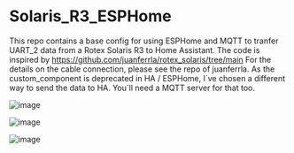 # Solaris_R3_ESPHome
This repo contains a base config for using ESPHome and MQTT to tranfer UART_2 data from a Rotex Solaris R3 to Home Assistant.
The code is inspired by https://github.com/juanferrla/rotex_solaris/tree/main
For the details on the cable connection, please see the repo of juanferrla.
As the custom_component is deprecated in HA / ESPHome, I´ve chosen a different way to send the data to HA.
You´ll need a MQTT server for that too.

![image](https://github.com/user-attachments/assets/e354bf9e-552b-409a-a716-cd8ae820599b)

![image](https://github.com/user-attachments/assets/9e57cf50-5280-4b5e-bde3-9c52e92329d3)

![image](https://github.com/user-attachments/assets/fea378cb-9c7c-4aef-9358-92a8f6d5898f)
